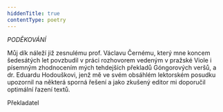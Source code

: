 ```yaml
---
hiddenTitle: true
contentType: poetry
---
```


<section>

_PODĚKOVÁNÍ_

Můj dík náleží již zesnulému prof. Václavu Černému, který mne koncem šedesátých let povzbudil v práci rozhovorem vedeným v pražské Viole i písemným zhodnocením mých tehdejších překladů Góngorových veršů, a dr. Eduardu Hodouškovi, jenž mě ve svém obsáhlém lektorském posudku upozornil na některá sporná řešení a jako zkušený editor mi doporučil optimální řazení textů.

Překladatel

</section>
